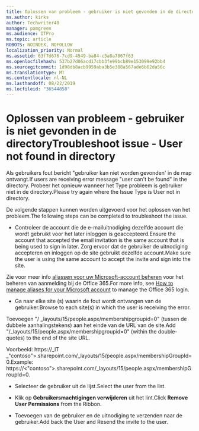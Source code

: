 ```yaml
---
title: Oplossen van probleem - gebruiker is niet gevonden in de directory
ms.author: kirks
author: Techwriter40
manager: pamgreen
ms.audience: ITPro
ms.topic: article
ROBOTS: NOINDEX, NOFOLLOW
localization_priority: Normal
ms.assetid: 63f7d676-7cd9-4549-ba84-c3a8a7867f63
ms.openlocfilehash: 537b27d06acd17cbb3fe99bcb89e153099e92bb4
ms.sourcegitcommit: 1d98db8acb9959aba3b5e308a567ade6b62da56c
ms.translationtype: MT
ms.contentlocale: nl-NL
ms.lasthandoff: 08/22/2019
ms.locfileid: "36544858"
---
```

# <a name="troubleshoot-issue---user-not-found-in-directory"></a><span data-ttu-id="c72e0-102">Oplossen van probleem - gebruiker is niet gevonden in de directory</span><span class="sxs-lookup"><span data-stu-id="c72e0-102">Troubleshoot issue - User not found in directory</span></span>

<span data-ttu-id="c72e0-103">Als gebruikers fout bericht "gebruiker kan niet worden gevonden' in de map ontvangt.</span><span class="sxs-lookup"><span data-stu-id="c72e0-103">If users are receiving error message "user can't be found" in the directory.</span></span> <span data-ttu-id="c72e0-104">Probeer het opnieuw wanneer het Type probleem is gebruiker niet in de directory.</span><span class="sxs-lookup"><span data-stu-id="c72e0-104">Please try again where the Issue Type is User not in directory.</span></span>

<span data-ttu-id="c72e0-105">De volgende stappen kunnen worden uitgevoerd voor het oplossen van het probleem.</span><span class="sxs-lookup"><span data-stu-id="c72e0-105">The following steps can be completed to troubleshoot the issue.</span></span>

- <span data-ttu-id="c72e0-106">Controleer de account die de e-mailuitnodiging dezelfde account die wordt gebruikt voor het later inloggen is geaccepteerd.</span><span class="sxs-lookup"><span data-stu-id="c72e0-106">Ensure the account that accepted the email invitation is the same account that is being used to sign in later.</span></span> <span data-ttu-id="c72e0-107">Zorg ervoor dat de gebruiker de uitnodiging accepteren en inloggen op de site gebruikt dezelfde account.</span><span class="sxs-lookup"><span data-stu-id="c72e0-107">Make sure the user is using the same account to accept the invite and sign into the site.</span></span> 

<span data-ttu-id="c72e0-108">Zie voor meer info [aliassen voor uw Microsoft-account beheren</a> voor het beheren van aanmelding bij de Office 365](https://support.microsoft.com/help/12407/microsoft-account-how-to-manage-aliases).</span><span class="sxs-lookup"><span data-stu-id="c72e0-108">For more info, see [How to manage aliases for your Microsoft account</a> to manage the Office 365 login](https://support.microsoft.com/help/12407/microsoft-account-how-to-manage-aliases).</span></span> 

- <span data-ttu-id="c72e0-109">Ga naar elke site (s) waarin de fout wordt ontvangen van de gebruiker.</span><span class="sxs-lookup"><span data-stu-id="c72e0-109">Browse to each site(s) in which the user is receiving the error.</span></span> 

<span data-ttu-id="c72e0-110">Toevoegen "/ _layouts/15/people.aspx/membershipgroupid=0" (tussen de dubbele aanhalingstekens) aan het einde van de URL van de site.</span><span class="sxs-lookup"><span data-stu-id="c72e0-110">Add "/_layouts/15/people.aspx/membershipgroupid=0" (within the double-quotes) to the end of the site URL.</span></span> 

<span data-ttu-id="c72e0-111">Voorbeeld: https://_lT _"contoso">.sharepoint.com/_layouts/15/people.aspx/membershipGroupId=0.</span><span class="sxs-lookup"><span data-stu-id="c72e0-111">Example: https://<"contoso">.sharepoint.com/_layouts/15/people.aspx/membershipGroupId=0.</span></span>

- <span data-ttu-id="c72e0-112">Selecteer de gebruiker uit de lijst.</span><span class="sxs-lookup"><span data-stu-id="c72e0-112">Select the user from the list.</span></span>

- <span data-ttu-id="c72e0-113">Klik op **Gebruikersmachtigingen verwijderen** uit het lint.</span><span class="sxs-lookup"><span data-stu-id="c72e0-113">Click **Remove User Permissions** from the Ribbon.</span></span> 
-  <span data-ttu-id="c72e0-114">Toevoegen van de gebruiker en de uitnodiging te verzenden naar de gebruiker.</span><span class="sxs-lookup"><span data-stu-id="c72e0-114">Add back the User and Resend the invite to the user.</span></span>

